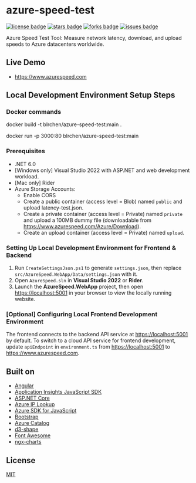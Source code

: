 # azure-speed-test

[![license badge]][license]
[![stars badge]][stars]
[![forks badge]][forks]
[![issues badge]][issues]

Azure Speed Test Tool: Measure network latency, download, and upload speeds to Azure datacenters worldwide.

## Live Demo

* <https://www.azurespeed.com>

## Local Development Environment Setup Steps

### Docker commands

docker build -t blrchen/azure-speed-test:main .

docker run -p 3000:80 blrchen/azure-speed-test:main

### Prerequisites

* .NET 6.0
* [Windows only] Visual Studio 2022 with ASP.NET and web development workload.
* [Mac only] Rider
* Azure Storage Accounts:
  * Enable CORS
  * Create a public container (access level = Blob) named `public` and upload latency-test.json.
  * Create a private container (access level = Private) named `private` and upload a 100MB dummy file (downloadable from <https://www.azurespeed.com/Azure/Download>).
  * Create an upload container (access level = Private) named `upload`.

### Setting Up Local Development Environment for Frontend & Backend

1. Run `CreateSettingsJson.ps1` to generate `settings.json`, then replace `src/AzureSpeed.WebApp/Data/settings.json` with it.
2. Open `AzureSpeed.sln` in **Visual Studio 2022** or **Rider**.
3. Launch the **AzureSpeed.WebApp** project, then open <https://localhost:5001> in your browser to view the locally running website.

### [Optional] Configuring Local Frontend Development Environment

The frontend connects to the backend API service at <https://localhost:5001> by default. To switch to a cloud API service for frontend development, update `apiEndpoint` in `environment.ts` from <https://localhost:5001> to <https://www.azurespeed.com>.

## Built on

* [Angular](https://github.com/angular/angular)
* [Application Insights JavaScript SDK](https://github.com/microsoft/ApplicationInsights-JS)
* [ASP.NET Core](https://github.com/dotnet/aspnetcore)
* [Azure IP Lookup](https://github.com/blrchen/azure-ip-lookup)
* [Azure SDK for JavaScript](https://github.com/Azure/azure-sdk-for-js)
* [Bootstrap](https://github.com/twbs/bootstrap)
* [Azure Catalog](https://github.com/blrchen/azure-catalog)
* [d3-shape](https://github.com/d3/d3-shape)
* [Font Awesome](https://github.com/FortAwesome/Font-Awesome)
* [ngx-charts](https://github.com/swimlane/ngx-charts)

## License

[MIT](/LICENSE)

[license badge]:https://img.shields.io/badge/license-MIT-blue.svg
[stars badge]:https://img.shields.io/github/stars/blrchen/azure-speed-test.svg
[forks badge]:https://img.shields.io/github/forks/blrchen/azure-speed-test.svg
[issues badge]:https://img.shields.io/github/issues/blrchen/azure-speed-test.svg

[license]:https://github.com/blrchen/azure-speed-test/blob/master/LICENSE
[stars]:https://github.com/blrchen/azure-speed-test/stargazers
[forks]:https://github.com/blrchen/azure-speed-test/network
[issues]:https://github.com/blrchen/azure-speed-test/issues
